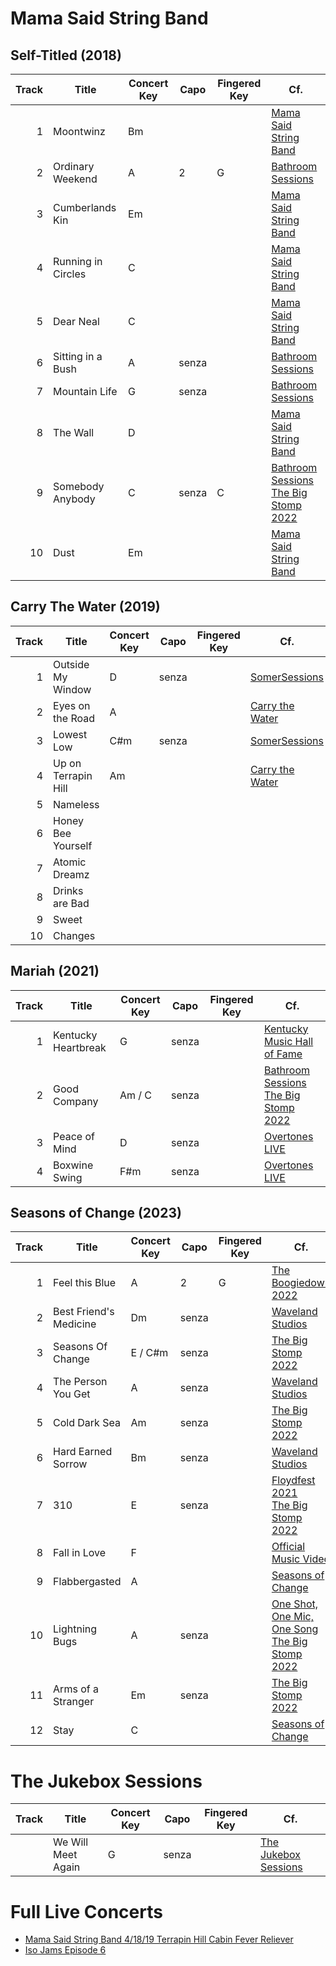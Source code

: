 # Mama Said String Band

## Self-Titled (2018)

| Track | Title | Concert Key | Capo | Fingered Key | Cf. |
| --: | --- | --- | --- | --- | --- |
| 1 | Moontwinz | Bm | | | [Mama Said String Band](https://www.youtube.com/watch?v=ndogokgLZEg) |
| 2 | Ordinary Weekend | A | 2 | G | [Bathroom Sessions](https://www.youtube.com/watch?v=jt8fKzSneX8) |
| 3 | Cumberlands Kin | Em | | | [Mama Said String Band](https://www.youtube.com/watch?v=F875qrh9-sg) |
| 4 | Running in Circles | C | | | [Mama Said String Band](https://www.youtube.com/watch?v=q2PVO4D_0Q8) |
| 5 | Dear Neal | C | | | [Mama Said String Band](https://www.youtube.com/watch?v=o76NuPsZtiM) |
| 6 | Sitting in a Bush | A | senza | | [Bathroom Sessions](https://www.youtube.com/watch?v=uVwy5KYYC3c) |
| 7 | Mountain Life | G | senza | | [Bathroom Sessions](https://www.youtube.com/watch?v=XpO7aGv2rA0) |
| 8 | The Wall | D | | | [Mama Said String Band](https://www.youtube.com/watch?v=OdQQRAaOmxA) |
| 9 | Somebody Anybody | C | senza | C | [Bathroom Sessions](https://www.youtube.com/watch?v=X5FVCec5Jc8)<br>[The Big Stomp 2022](https://www.youtube.com/watch?v=NGMYoMtF3q0&t=2196s) |
| 10 | Dust | Em | | | [Mama Said String Band](https://www.youtube.com/watch?v=DkfL1m8xe78) |

## Carry The Water (2019)

| Track | Title | Concert Key | Capo | Fingered Key | Cf. |
| --: | --- | --- | --- | --- | --- |
| 1 | Outside My Window | D | senza |  | [SomerSessions](https://www.youtube.com/watch?v=Yx8IALIzmQ0) |
| 2 | Eyes on the Road | A |  |  | [Carry the Water](https://www.youtube.com/watch?v=qEvF4L6Wp-A) |
| 3 | Lowest Low | C#m | senza |  | [SomerSessions](https://www.youtube.com/watch?v=0PtewjU1oZA) |
| 4 | Up on Terrapin Hill | Am |  |  | [Carry the Water](https://www.youtube.com/watch?v=R_KKl2GU6eo) |
| 5 | Nameless |  |  |  |  |
| 6 | Honey Bee Yourself |  |  |  |  |
| 7 | Atomic Dreamz |  |  |  |  |
| 8 | Drinks are Bad |  |  |  |  |
| 9 | Sweet |  |  |  |  |
| 10 | Changes |  |  |  |  |

## Mariah (2021)

| Track | Title | Concert Key | Capo | Fingered Key | Cf. |
| --: | --- | --- | --- | --- | --- |
| 1 | Kentucky Heartbreak | G | senza |  | [Kentucky Music Hall of Fame](https://www.youtube.com/watch?v=zBBNXiwILyM) |
| 2 | Good Company | Am / C | senza |  | [Bathroom Sessions](https://www.youtube.com/watch?v=nG1v1APGR0Y)<br>[The Big Stomp 2022](https://www.youtube.com/watch?v=NGMYoMtF3q0&t=239s) |
| 3 | Peace of Mind | D | senza |  | [Overtones LIVE](https://www.youtube.com/watch?v=--rrUmy3__k) |
| 4 | Boxwine Swing | F#m | senza |  | [Overtones LIVE](https://www.youtube.com/watch?v=f1YTQgHs5NU) |

## Seasons of Change (2023)

| Track | Title | Concert Key | Capo | Fingered Key | Cf. |
| --: | --- | --- | --- | --- | --- |
| 1 | Feel this Blue | A | 2 | G | [The Boogiedown 2022](https://www.youtube.com/watch?v=BOQ7bYgzM24) |
| 2 | Best Friend's Medicine | Dm | senza |  | [Waveland Studios](https://www.youtube.com/watch?v=Lr1WfGgH1Lw) |
| 3 | Seasons Of Change | E / C#m | senza |  | [The Big Stomp 2022](https://www.youtube.com/watch?v=NGMYoMtF3q0&t=1891s) |
| 4 | The Person You Get | A | senza |  | [Waveland Studios](https://www.youtube.com/watch?v=rZFE8oVkeK0) |
| 5 | Cold Dark Sea | Am | senza |  | [The Big Stomp 2022](https://www.youtube.com/watch?v=NGMYoMtF3q0&t=684s) |
| 6 | Hard Earned Sorrow | Bm | senza |  | [Waveland Studios](https://www.youtube.com/watch?v=crVGpG257kI) |
| 7 | 310 | E | senza |  | [Floydfest 2021](https://www.youtube.com/watch?v=iqEkTLLSkGY)<br>[The Big Stomp 2022](https://www.youtube.com/watch?v=NGMYoMtF3q0&t=1133s) |
| 8 | Fall in Love | F |  |  | [Official Music Video](https://www.youtube.com/watch?v=a7-NrQq9GF4) |
| 9 | Flabbergasted | A |  |  | [Seasons of Change](https://www.youtube.com/watch?v=gHXTqLP6Ed4) |
| 10 | Lightning Bugs | A | senza |  | [One Shot, One Mic, One Song](https://www.youtube.com/watch?v=AjQkDFlnC8w)<br>[The Big Stomp 2022](https://www.youtube.com/watch?v=NGMYoMtF3q0&t=32s) |
| 11 | Arms of a Stranger | Em | senza  |  | [The Big Stomp 2022](https://www.youtube.com/watch?v=NGMYoMtF3q0&t=885s) |
| 12 | Stay | C |  |  | [Seasons of Change](https://www.youtube.com/watch?v=lf9KucPc7S8) |

# The Jukebox Sessions
| Track | Title | Concert Key | Capo | Fingered Key | Cf. |
| --: | --- | --- | --- | --- | --- |
| | We Will Meet Again | G | senza |  | [The Jukebox Sessions](https://www.youtube.com/watch?v=6oodWlIcLa4) |


# Full Live Concerts
- [Mama Said String Band 4/18/19 Terrapin Hill Cabin Fever Reliever](https://www.youtube.com/watch?v=4iY_saeoUbA)
- [Iso Jams Episode 6](https://www.youtube.com/watch?v=7n3C2eJRuu4)

